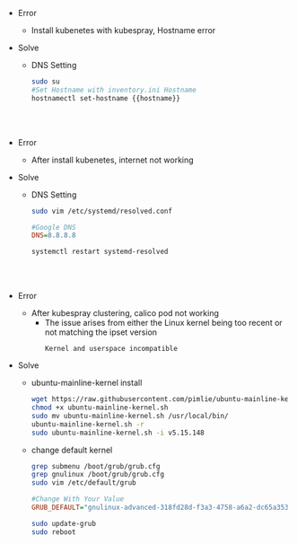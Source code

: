 
- Error
  - Install kubenetes with kubespray, Hostname error

- Solve
  
  - DNS Setting
    ```bash
    sudo su
    #Set Hostname with inventory.ini Hostname
    hostnamectl set-hostname {{hostname}}
    ```

</br>
</br>

- Error
  - After install kubenetes, internet not working

- Solve
  
  - DNS Setting
    ```bash
    sudo vim /etc/systemd/resolved.conf
    ```
    ```ini
    #Google DNS
    DNS=8.8.8.8
    ```
    ```bash
    systemctl restart systemd-resolved
    ```

</br>
</br>


- Error
  - After kubespray clustering, calico pod not working
    - The issue arises from either the Linux kernel being too recent or not matching the ipset version
      ```
      Kernel and userspace incompatible
      ```

- Solve
  
  - ubuntu-mainline-kernel install
    ```bash
    wget https://raw.githubusercontent.com/pimlie/ubuntu-mainline-kernel.sh/master/ubuntu-mainline-kernel.sh
    chmod +x ubuntu-mainline-kernel.sh
    sudo mv ubuntu-mainline-kernel.sh /usr/local/bin/
    ubuntu-mainline-kernel.sh -r
    sudo ubuntu-mainline-kernel.sh -i v5.15.148
    ```
  
  - change default kernel
    ```bash
    grep submenu /boot/grub/grub.cfg
    grep gnulinux /boot/grub/grub.cfg
    sudo vim /etc/default/grub
    ```
    ```ini
    #Change With Your Value
    GRUB_DEFAULT="gnulinux-advanced-318fd28d-f3a3-4758-a6a2-dc65a353591a>gnulinux-5.15.148-0515148-generic-advanced-318fd28d-f3a3-4758-a6a2-dc65a353591a"
    ```
    ```bash
    sudo update-grub
    sudo reboot
    ```